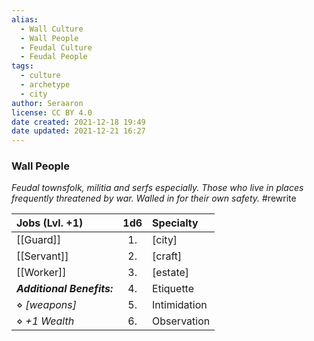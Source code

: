 ```yaml
---
alias:
  - Wall Culture
  - Wall People
  - Feudal Culture
  - Feudal People
tags:
  - culture
  - archetype
  - city
author: Seraaron
license: CC BY 4.0
date created: 2021-12-18 19:49
date updated: 2021-12-21 16:27
---
```


### Wall People

_Feudal townsfolk, militia and serfs especially. Those who live in places frequently threatened by war. Walled in for their own safety._ #rewrite

| Jobs (Lvl. +1)             | 1d6 | Specialty    |
| :------------------------- | :-: | :----------- |
| [[Guard]]                  |  1. | [city]       |
| [[Servant]]                |  2. | [craft]      |
| [[Worker]]                 |  3. | [estate]     |
| _**Additional Benefits:**_  |  4. | Etiquette    |
| ⋄ _[weapons]_              |  5. | Intimidation |
| ⋄ _+1 Wealth_              |  6. | Observation  |
